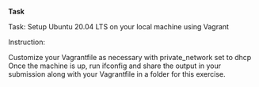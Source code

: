 **Task**

Task: Setup Ubuntu 20.04 LTS on your local machine using Vagrant

Instruction: 

Customize your Vagrantfile as necessary with private_network set to dhcp
Once the machine is up, run ifconfig and share the output in your submission along with your Vagrantfile in a folder for this exercise.